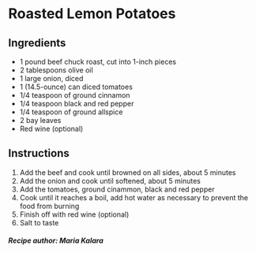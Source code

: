 # Roasted Lemon Potatoes

## Ingredients

* 1  pound beef chuck roast, cut into 1-inch pieces
* 2 tablespoons olive oil
* 1 large onion, diced
* 1 (14.5-ounce) can diced tomatoes
* 1/4 teaspoon of ground cinnamon
* 1/4 teaspoon black and red pepper
* 1/4 teaspoon of ground allspice
* 2 bay leaves
* Red wine (optional)

## Instructions
1. Add the beef and cook until browned on all sides, about 5 minutes
2. Add the onion and cook until softened, about 5 minutes  
3. Add the tomatoes, ground cinammon, black and red pepper
4. Cook until it reaches a boil, add hot water as necessary to prevent the food from burning
5. Finish off with red wine (optional)
6. Salt to taste

##### Recipe author: Maria Kalara
